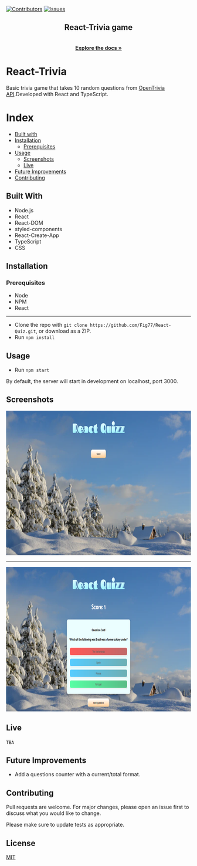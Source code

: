 [![Contributors][contributors-shield]][contributors-url]
[![Issues][issues-shield]][issues-url]
<br />
<p align="center">
  <h2 align="center"> React-Trivia game </h2>
  <p align="center">
  <br />
    <a href="https://github.com/Fig77/React-Quiz"><strong>Explore the docs »</strong></a>
  <br />
</p>

<!--THIS SHOULD BE ABOUT BRO, SMALL ABOUT HERE-->
# React-Trivia
Basic trivia game that takes 10 random questions from [OpenTrivia API](https://opentdb.com).Developed with React and TypeScript.

Index
=====
   * [Built with](#built-with)
   * [Installation](#installation)
     - [Prerequisites](#prerequisites)
   * [Usage](#usage)
      - [Screenshots](#screenshots)
      - [Live](#live)
   * [Future Improvements](#future-improvements)
   * [Contributing](#contributing)
   

## Built With

* Node.js
* React
* React-DOM
* styled-components
* React-Create-App
* TypeScript
* CSS
## Installation

### Prerequisites
- Node
- NPM
- React
---

* Clone the repo with `git clone https://github.com/Fig77/React-Quiz.git`, or download as a ZIP.
* Run `npm install`

## Usage

* Run `npm start`

By default, the server will start in development on localhost, port 3000.

## Screenshots

  <img src="Readme/one.png" alt="Here you can put a header picture" width="718" height="394">
  
  ---
  
  <img src="Readme/two.png" alt="Here you can put a header picture" width="718" height="394">
  
## Live

 `TBA`
 
## Future Improvements

 * Add a questions counter with a current/total format.

## Contributing
Pull requests are welcome. For major changes, please open an issue first to discuss what you would like to change.

Please make sure to update tests as appropriate.

## License
[MIT](https://choosealicense.com/licenses/mit/)

<!-- MARKDOWN LINKS & IMAGES -->
<!-- https://www.markdownguide.org/basic-syntax/#reference-style-links -->
[contributors-shield]: https://img.shields.io/badge/Contributors-1-brightgreen
[contributors-url]: https://github.com/Fig77/Gradients-Project/graphs/contributors
[issues-shield]: https://img.shields.io/badge/issues-0-%2300ff00
[issues-url]: https://github.com/Fig77/Template/issues
[product-screenshot]: assets/menu.png


